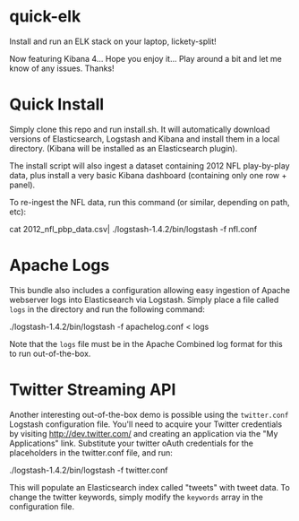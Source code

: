 quick-elk
=========

Install and run an ELK stack on your laptop, lickety-split!

Now featuring Kibana 4... Hope you enjoy it... Play around a bit and let me know of any issues. Thanks!

Quick Install
=============
Simply clone this repo and run install.sh. It will automatically download versions of Elasticsearch, Logstash and Kibana and install them in a local directory. (Kibana will be installed as an Elasticsearch plugin).

The install script will also ingest a dataset containing 2012 NFL play-by-play data, plus install a very basic Kibana dashboard (containing only one row + panel).

To re-ingest the NFL data, run this command (or similar, depending on path, etc):

  cat 2012_nfl_pbp_data.csv| ./logstash-1.4.2/bin/logstash -f nfl.conf

Apache Logs
===========
This bundle also includes a configuration allowing easy ingestion of Apache webserver logs into Elasticsearch via Logstash. Simply place a file called `logs` in the directory and run the following command:

  ./logstash-1.4.2/bin/logstash -f apachelog.conf < logs

Note that the `logs` file must be in the Apache Combined log format for this to run out-of-the-box.

Twitter Streaming API
=====================
Another interesting out-of-the-box demo is possible using the `twitter.conf` Logstash configuration file. You'll need to acquire your Twitter credentials by visiting http://dev.twitter.com/ and creating an application via the "My Applications" link. Substitute your twitter oAuth credentials for the placeholders in the twitter.conf file, and run:

  ./logstash-1.4.2/bin/logstash -f twitter.conf

This will populate an Elasticsearch index called "tweets" with tweet data. To change the twitter keywords, simply modify the `keywords` array in the configuration file.
 
